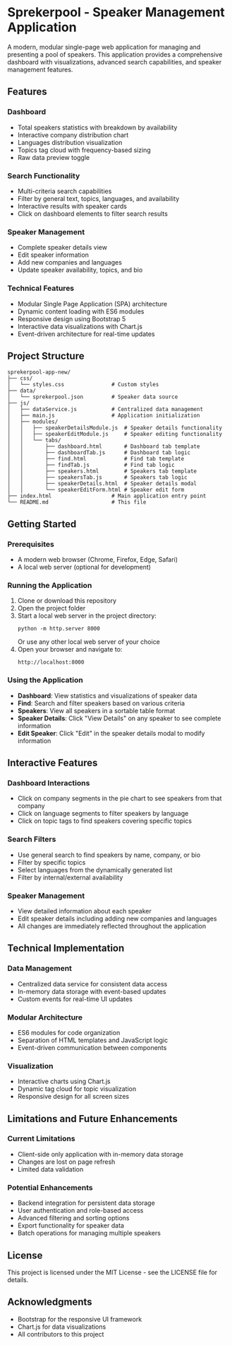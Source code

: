 # Sprekerpool - Speaker Management Application

A modern, modular single-page web application for managing and presenting a pool of speakers. This application provides a comprehensive dashboard with visualizations, advanced search capabilities, and speaker management features.

## Features

### Dashboard
- Total speakers statistics with breakdown by availability
- Interactive company distribution chart
- Languages distribution visualization
- Topics tag cloud with frequency-based sizing
- Raw data preview toggle

### Search Functionality
- Multi-criteria search capabilities
- Filter by general text, topics, languages, and availability
- Interactive results with speaker cards
- Click on dashboard elements to filter search results

### Speaker Management
- Complete speaker details view
- Edit speaker information
- Add new companies and languages
- Update speaker availability, topics, and bio

### Technical Features
- Modular Single Page Application (SPA) architecture
- Dynamic content loading with ES6 modules
- Responsive design using Bootstrap 5
- Interactive data visualizations with Chart.js
- Event-driven architecture for real-time updates

## Project Structure

```
sprekerpool-app-new/
├── css/
│   └── styles.css               # Custom styles
├── data/
│   └── sprekerpool.json         # Speaker data source
├── js/
│   ├── dataService.js           # Centralized data management
│   ├── main.js                  # Application initialization
│   ├── modules/
│   │   ├── speakerDetailsModule.js  # Speaker details functionality
│   │   ├── speakerEditModule.js     # Speaker editing functionality
│   │   └── tabs/
│   │       ├── dashboard.html       # Dashboard tab template
│   │       ├── dashboardTab.js      # Dashboard tab logic
│   │       ├── find.html            # Find tab template
│   │       ├── findTab.js           # Find tab logic
│   │       ├── speakers.html        # Speakers tab template
│   │       ├── speakersTab.js       # Speakers tab logic
│   │       ├── speakerDetails.html  # Speaker details modal
│   │       └── speakerEditForm.html # Speaker edit form
├── index.html                   # Main application entry point
└── README.md                    # This file
```

## Getting Started

### Prerequisites
- A modern web browser (Chrome, Firefox, Edge, Safari)
- A local web server (optional for development)

### Running the Application
1. Clone or download this repository
2. Open the project folder
3. Start a local web server in the project directory:
   ```
   python -m http.server 8000
   ```
   Or use any other local web server of your choice
4. Open your browser and navigate to:
   ```
   http://localhost:8000
   ```

### Using the Application
- **Dashboard**: View statistics and visualizations of speaker data
- **Find**: Search and filter speakers based on various criteria
- **Speakers**: View all speakers in a sortable table format
- **Speaker Details**: Click "View Details" on any speaker to see complete information
- **Edit Speaker**: Click "Edit" in the speaker details modal to modify information

## Interactive Features

### Dashboard Interactions
- Click on company segments in the pie chart to see speakers from that company
- Click on language segments to filter speakers by language
- Click on topic tags to find speakers covering specific topics

### Search Filters
- Use general search to find speakers by name, company, or bio
- Filter by specific topics
- Select languages from the dynamically generated list
- Filter by internal/external availability

### Speaker Management
- View detailed information about each speaker
- Edit speaker details including adding new companies and languages
- All changes are immediately reflected throughout the application

## Technical Implementation

### Data Management
- Centralized data service for consistent data access
- In-memory data storage with event-based updates
- Custom events for real-time UI updates

### Modular Architecture
- ES6 modules for code organization
- Separation of HTML templates and JavaScript logic
- Event-driven communication between components

### Visualization
- Interactive charts using Chart.js
- Dynamic tag cloud for topic visualization
- Responsive design for all screen sizes

## Limitations and Future Enhancements

### Current Limitations
- Client-side only application with in-memory data storage
- Changes are lost on page refresh
- Limited data validation

### Potential Enhancements
- Backend integration for persistent data storage
- User authentication and role-based access
- Advanced filtering and sorting options
- Export functionality for speaker data
- Batch operations for managing multiple speakers

## License
This project is licensed under the MIT License - see the LICENSE file for details.

## Acknowledgments
- Bootstrap for the responsive UI framework
- Chart.js for data visualizations
- All contributors to this project
